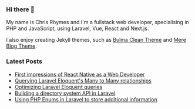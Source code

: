 ### Hi there 👋

My name is Chris Rhymes and I'm a fullstack web developer, specialising in PHP and JavaScript, using Laravel, Vue, React and Next.js.

I also enjoy creating Jekyll themes, such as [Bulma Clean Theme](https://github.com/chrisrhymes/bulma-clean-theme) and [Mere Blog Theme](https://github.com/chrisrhymes/mere-blog-theme). 

<!--
**chrisrhymes/chrisrhymes** is a ✨ _special_ ✨ repository because its `README.md` (this file) appears on your GitHub profile.

Here are some ideas to get you started:

- 🔭 I’m currently working on ...
- 🌱 I’m currently learning ...
- 👯 I’m looking to collaborate on ...
- 🤔 I’m looking for help with ...
- 💬 Ask me about ...
- 📫 How to reach me: ...
- 😄 Pronouns: ...
- ⚡ Fun fact: ...
-->

### Latest Posts

<!--START_SECTION:feed-->
* [First impressions of React Native as a Web Developer](https:&#x2F;&#x2F;www.csrhymes.com&#x2F;2023&#x2F;11&#x2F;19&#x2F;first-impressions-of-react-native.html)
* [Querying Laravel Eloquent&#39;s Many to Many relationships](https:&#x2F;&#x2F;www.csrhymes.com&#x2F;2023&#x2F;11&#x2F;01&#x2F;querying-many-to-many-relationships.html)
* [Optimizing Laravel Eloquent queries](https:&#x2F;&#x2F;www.csrhymes.com&#x2F;2023&#x2F;10&#x2F;22&#x2F;optimizing-laravel-eloquent-queries.html)
* [Building a directory system API in Laravel](https:&#x2F;&#x2F;www.csrhymes.com&#x2F;2023&#x2F;08&#x2F;18&#x2F;building-a-directory-system-api-with-laravel.html)
* [Using PHP Enums in Laravel to store additional information](https:&#x2F;&#x2F;www.csrhymes.com&#x2F;2023&#x2F;07&#x2F;04&#x2F;using-php-enums-in-laravel.html)
<!--END_SECTION:feed-->
